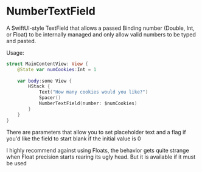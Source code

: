 # NumberTextField

A SwiftUI-style TextField that allows a passed Binding number (Double, Int, or Float) to be internally managed and only allow valid numbers to be typed and pasted.

Usage:

```swift
struct MainContentView: View {
    @State var numCookies:Int = 1
    
    var body:some View {
        HStack {
            Text("How many cookies would you like?")
            Spacer()
            NumberTextField(number: $numCookies)
        }
    }
}
```

There are parameters that allow you to set placeholder text and a flag if you'd like the field to start blank if the initial value is 0

I highly recommend against using Floats, the behavior gets quite strange when Float precision starts rearing its ugly head. But it is available if it must be used
